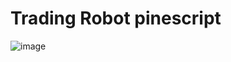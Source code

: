 # Trading Robot pinescript

![image](https://user-images.githubusercontent.com/80407460/206808159-48446794-9a62-4f96-93ab-1f68271b73ea.png)
